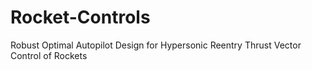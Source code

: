 # Rocket-Controls
Robust Optimal Autopilot Design for Hypersonic Reentry Thrust Vector Control of Rockets

<p align="center">
  <![](Gimbaled_thrust_animation.gif)>
</p>


